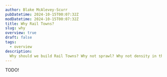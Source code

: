 ```yaml
---
author: Blake McAlevey-Scurr
pubDatetime: 2024-10-15T00:07:32Z
modDatetime: 2024-10-15T00:07:32Z
title: Why Rail Towns?
slug: why
overview: true
draft: false
tags:
  - overview
description:
  Why should we build Rail Towns? Why not sprawl? Why not density in the City Centre?
---
```


TODO!